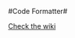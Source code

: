 #Code Formatter#

[Check the wiki](https://github.com/stephenscottsmith/Project21/wiki/Code-Formatter)
